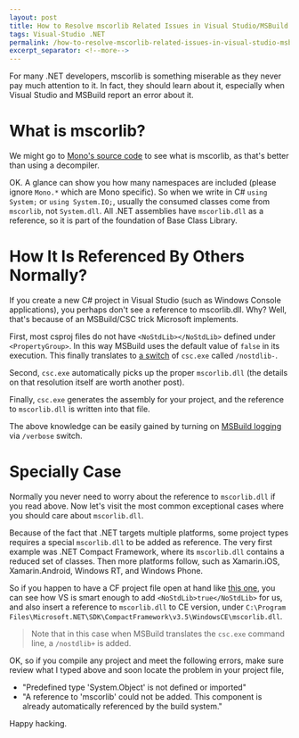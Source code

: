 ```yaml
---
layout: post
title: How to Resolve mscorlib Related Issues in Visual Studio/MSBuild
tags: Visual-Studio .NET
permalink: /how-to-resolve-mscorlib-related-issues-in-visual-studio-msbuild-84965aaf6f47
excerpt_separator: <!--more-->
---
```

For many .NET developers, mscorlib is something miserable as they never pay much attention to it. In fact, they should learn about it, especially when Visual Studio and MSBuild report an error about it.
<!--more-->

# What is mscorlib?
We might go to [Mono's source code](https://github.com/mono/mono/tree/master/mcs/class/corlib) to see what is mscorlib, as that's better than using a decompiler.

OK. A glance can show you how many namespaces are included (please ignore `Mono.*` which are Mono specific). So when we write in C# `using System;` or `using System.IO;`, usually the consumed classes come from `mscorlib`, not `System.dll`. All .NET assemblies have `mscorlib.dll` as a reference, so it is part of the foundation of Base Class Library.

# How It Is Referenced By Others Normally?
If you create a new C# project in Visual Studio (such as Windows Console applications), you perhaps don't see a reference to mscorlib.dll. Why? Well, that's because of an MSBuild/CSC trick Microsoft implements.

First, most csproj files do not have `<NoStdLib></NoStdLib>` defined under `<PropertyGroup>`. In this way MSBuild uses the default value of `false` in its execution. This finally translates to [a switch](http://msdn.microsoft.com/en-us/library/fa13yay7.aspx) of `csc.exe` called `/nostdlib-`.

Second, `csc.exe` automatically picks up the proper `mscorlib.dll` (the details on that resolution itself are worth another post).

Finally, `csc.exe` generates the assembly for your project, and the reference to `mscorlib.dll` is written into that file.

The above knowledge can be easily gained by turning on [MSBuild logging](http://msdn.microsoft.com/en-us/library/vstudio/ms164311.aspx) via `/verbose` switch.

# Specially Case
Normally you never need to worry about the reference to `mscorlib.dll` if you read above. Now let's visit the most common exceptional cases where you should care about `mscorlib.dll`.

Because of the fact that .NET targets multiple platforms, some project types requires a special `mscorlib.dll` to be added as reference. The very first example was .NET Compact Framework, where its `mscorlib.dll` contains a reduced set of classes. Then more platforms follow, such as Xamarin.iOS, Xamarin.Android, Windows RT, and Windows Phone.

So if you happen to have a CF project file open at hand like [this one](https://github.com/lextudio/sharpsnmplib/blob/8.0/SharpSnmpLib/sharpsnmplib.cf35.csproj), you can see how VS is smart enough to add `<NoStdLib>true</NoStdLib>` for us, and also insert a reference to `mscorlib.dll` to CE version, under `C:\Program Files\Microsoft.NET\SDK\CompactFramework\v3.5\WindowsCE\mscorlib.dll`.

> Note that in this case when MSBuild translates the `csc.exe` command line, a `/nostdlib+` is added.

OK, so if you compile any project and meet the following errors, make sure review what I typed above and soon locate the problem in your project file,

* "Predefined type 'System.Object' is not defined or imported"
* "A reference to 'mscorlib' could not be added. This component is already automatically referenced by the build system."

Happy hacking.
